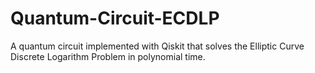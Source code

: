 # Quantum-Circuit-ECDLP
A quantum circuit implemented with Qiskit that solves the Elliptic Curve Discrete Logarithm Problem in polynomial time.
